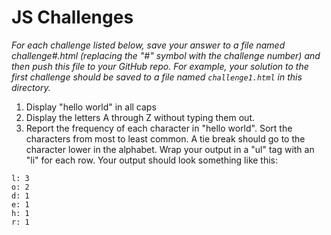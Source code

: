 # JS Challenges

_For each challenge listed below, save your answer to a file named challenge#.html (replacing the
"#" symbol with the challenge number) and then push this file to your GitHub repo. For example, your
solution to the first challenge should be saved to a file named ```challenge1.html``` in this
directory._

1. Display "hello world" in all caps
2. Display the letters A through Z without typing them out.
3. Report the frequency of each character in "hello world". Sort the characters from most to least
common. A tie break should go to the character lower in the alphabet. Wrap your output in a "ul"
tag with an "li" for each row. Your output should look something like this:
```
l: 3
o: 2
d: 1
e: 1
h: 1
r: 1
```
